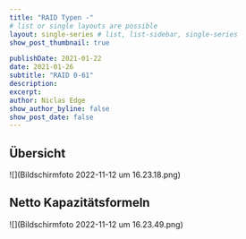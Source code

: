 ```yaml
---
title: "RAID Typen -"
# list or single layouts are possible
layout: single-series # list, list-sidebar, single-series
show_post_thumbnail: true

publishDate: 2021-01-22
date: 2021-01-26
subtitle: "RAID 0-61"
description:
excerpt:
author: Niclas Edge
show_author_byline: false
show_post_date: false
---
```


## Übersicht

![](Bildschirmfoto 2022-11-12 um 16.23.18.png)

## Netto Kapazitätsformeln

![](Bildschirmfoto 2022-11-12 um 16.23.49.png)

